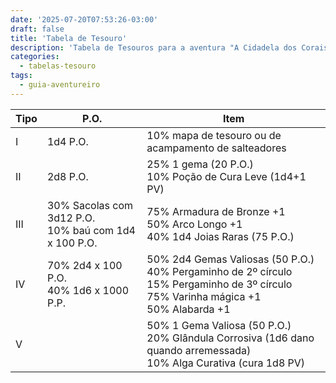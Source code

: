 ```yaml
---
date: '2025-07-20T07:53:26-03:00'
draft: false
title: 'Tabela de Tesouro'
description: 'Tabela de Tesouros para a aventura "A Cidadela dos Corais"'
categories:
  - tabelas-tesouro
tags:
  - guia-aventureiro
---
```


| Tipo | P.O.                                                      | Item                                                                                                                                                 |
|------|-----------------------------------------------------------|------------------------------------------------------------------------------------------------------------------------------------------------------|
| I    | 1d4 P.O.                                                  | 10% mapa de tesouro ou de acampamento de salteadores                                                                                                 |
| II   | 2d8 P.O.                                                  | 25% 1 gema (20 P.O.) <br> 10% Poção de Cura Leve (1d4+1 PV)                                                                                          |
| III  | 30% Sacolas com 3d12 P.O. <br> 10% baú com 1d4 x 100 P.O. | 75% Armadura de Bronze +1 <br> 50% Arco Longo +1 <br> 40% 1d4 Joias Raras (75 P.O.)                                                                  |
| IV   | 70% 2d4 x 100 P.O. <br> 40% 1d6 x 1000 P.P.               | 50% 2d4 Gemas Valiosas (50 P.O.) <br> 40% Pergaminho de 2º círculo <br> 15% Pergaminho de 3º círculo <br> 75% Varinha mágica +1 <br> 50% Alabarda +1 |
| V    |                                                           | 50% 1 Gema Valiosa (50 P.O.) <br> 20% Glândula Corrosiva (1d6 dano quando arremessada) <br> 10% Alga Curativa (cura 1d8 PV)                          |